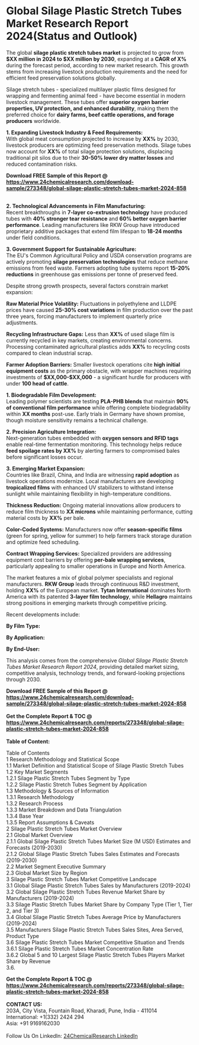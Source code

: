 <h1>Global Silage Plastic Stretch Tubes Market Research Report 2024(Status and Outlook)</h1><p>The global <strong>silage plastic stretch tubes market</strong> is projected to grow from <strong>$XX million in 2024 to $XX million by 2030</strong>, expanding at a <strong>CAGR of X%</strong> during the forecast period, according to new market research. This growth stems from increasing livestock production requirements and the need for efficient feed preservation solutions globally.</p><p>Silage stretch tubes - specialized multilayer plastic films designed for wrapping and fermenting animal feed - have become essential in modern livestock management. These tubes offer <strong>superior oxygen barrier properties, UV protection, and enhanced durability</strong>, making them the preferred choice for <strong>dairy farms, beef cattle operations, and forage producers</strong> worldwide.</p><p><strong>1. Expanding Livestock Industry &amp; Feed Requirements:</strong><br>
With global meat consumption projected to increase by <strong>XX%</strong> by 2030, livestock producers are optimizing feed preservation methods. Silage tubes now account for <strong>XX%</strong> of total silage protection solutions, displacing traditional pit silos due to their <strong>30-50% lower dry matter losses</strong> and reduced contamination risks.</p><div><b>Download FREE Sample of this Report @ 
            <a href="https://www.24chemicalresearch.com/download-sample/273348/global-silage-plastic-stretch-tubes-market-2024-858">
            https://www.24chemicalresearch.com/download-sample/273348/global-silage-plastic-stretch-tubes-market-2024-858</a></b></div><br><p><strong>2. Technological Advancements in Film Manufacturing:</strong><br>
Recent breakthroughs in <strong>7-layer co-extrusion technology</strong> have produced tubes with <strong>40% stronger tear resistance</strong> and <strong>60% better oxygen barrier performance</strong>. Leading manufacturers like RKW Group have introduced proprietary additive packages that extend film lifespan to <strong>18-24 months</strong> under field conditions.</p><p><strong>3. Government Support for Sustainable Agriculture:</strong><br>
The EU's Common Agricultural Policy and USDA conservation programs are actively promoting <strong>silage preservation technologies</strong> that reduce methane emissions from feed waste. Farmers adopting tube systems report <strong>15-20% reductions</strong> in greenhouse gas emissions per tonne of preserved feed.</p><p>Despite strong growth prospects, several factors constrain market expansion:</p><p><strong>Raw Material Price Volatility:</strong> Fluctuations in polyethylene and LLDPE prices have caused <strong>25-30% cost variations</strong> in film production over the past three years, forcing manufacturers to implement quarterly price adjustments.</p><p><strong>Recycling Infrastructure Gaps:</strong> Less than <strong>XX%</strong> of used silage film is currently recycled in key markets, creating environmental concerns. Processing contaminated agricultural plastics adds <strong>XX%</strong> to recycling costs compared to clean industrial scrap.</p><p><strong>Farmer Adoption Barriers:</strong> Smaller livestock operations cite <strong>high initial equipment costs</strong> as the primary obstacle, with wrapper machines requiring investments of <strong>$XX,000-$XX,000</strong> - a significant hurdle for producers with under <strong>100 head of cattle</strong>.</p><p><strong>1. Biodegradable Film Development:</strong><br>
Leading polymer scientists are testing <strong>PLA-PHB blends</strong> that maintain <strong>90% of conventional film performance</strong> while offering complete biodegradability within <strong>XX months</strong> post-use. Early trials in Germany have shown promise, though moisture sensitivity remains a technical challenge.</p><p><strong>2. Precision Agriculture Integration:</strong><br>
Next-generation tubes embedded with <strong>oxygen sensors and RFID tags</strong> enable real-time fermentation monitoring. This technology helps reduce <strong>feed spoilage rates by XX%</strong> by alerting farmers to compromised bales before significant losses occur.</p><p><strong>3. Emerging Market Expansion:</strong><br>
Countries like Brazil, China, and India are witnessing <strong>rapid adoption</strong> as livestock operations modernize. Local manufacturers are developing <strong>tropicalized films</strong> with enhanced UV stabilizers to withstand intense sunlight while maintaining flexibility in high-temperature conditions.</p><p><strong>Thickness Reduction:</strong> Ongoing material innovations allow producers to reduce film thickness to <strong>XX microns</strong> while maintaining performance, cutting material costs by <strong>XX%</strong> per bale.</p><p><strong>Color-Coded Systems:</strong> Manufacturers now offer <strong>season-specific films</strong> (green for spring, yellow for summer) to help farmers track storage duration and optimize feed scheduling.</p><p><strong>Contract Wrapping Services:</strong> Specialized providers are addressing equipment cost barriers by offering <strong>per-bale wrapping services</strong>, particularly appealing to smaller operations in Europe and North America.</p><p>The market features a mix of global polymer specialists and regional manufacturers. <strong>RKW Group</strong> leads through continuous R&amp;D investment, holding <strong>XX%</strong> of the European market. <strong>Tytan International</strong> dominates North America with its patented <strong>3-layer film technology</strong>, while <strong>Hellagro</strong> maintains strong positions in emerging markets through competitive pricing.</p><p>Recent developments include:</p><p><strong>By Film Type:</strong></p><p><strong>By Application:</strong></p><p><strong>By End-User:</strong></p><p>This analysis comes from the comprehensive <em>Global Silage Plastic Stretch Tubes Market Research Report 2024</em>, providing detailed market sizing, competitive analysis, technology trends, and forward-looking projections through 2030.</p><div><b>Download FREE Sample of this Report @ 
            <a href="https://www.24chemicalresearch.com/download-sample/273348/global-silage-plastic-stretch-tubes-market-2024-858">
            https://www.24chemicalresearch.com/download-sample/273348/global-silage-plastic-stretch-tubes-market-2024-858</a></b></div><br><div><b>Get the Complete Report & TOC @ 
            <a href="https://www.24chemicalresearch.com/reports/273348/global-silage-plastic-stretch-tubes-market-2024-858">
            https://www.24chemicalresearch.com/reports/273348/global-silage-plastic-stretch-tubes-market-2024-858</a></b></div><br>
            <b>Table of Content:</b><p>Table of Contents<br />
1 Research Methodology and Statistical Scope<br />
1.1 Market Definition and Statistical Scope of Silage Plastic Stretch Tubes<br />
1.2 Key Market Segments<br />
1.2.1 Silage Plastic Stretch Tubes Segment by Type<br />
1.2.2 Silage Plastic Stretch Tubes Segment by Application<br />
1.3 Methodology & Sources of Information<br />
1.3.1 Research Methodology<br />
1.3.2 Research Process<br />
1.3.3 Market Breakdown and Data Triangulation<br />
1.3.4 Base Year<br />
1.3.5 Report Assumptions & Caveats<br />
2 Silage Plastic Stretch Tubes Market Overview<br />
2.1 Global Market Overview<br />
2.1.1 Global Silage Plastic Stretch Tubes Market Size (M USD) Estimates and Forecasts (2019-2030)<br />
2.1.2 Global Silage Plastic Stretch Tubes Sales Estimates and Forecasts (2019-2030)<br />
2.2 Market Segment Executive Summary<br />
2.3 Global Market Size by Region<br />
3 Silage Plastic Stretch Tubes Market Competitive Landscape<br />
3.1 Global Silage Plastic Stretch Tubes Sales by Manufacturers (2019-2024)<br />
3.2 Global Silage Plastic Stretch Tubes Revenue Market Share by Manufacturers (2019-2024)<br />
3.3 Silage Plastic Stretch Tubes Market Share by Company Type (Tier 1, Tier 2, and Tier 3)<br />
3.4 Global Silage Plastic Stretch Tubes Average Price by Manufacturers (2019-2024)<br />
3.5 Manufacturers Silage Plastic Stretch Tubes Sales Sites, Area Served, Product Type<br />
3.6 Silage Plastic Stretch Tubes Market Competitive Situation and Trends<br />
3.6.1 Silage Plastic Stretch Tubes Market Concentration Rate<br />
3.6.2 Global 5 and 10 Largest Silage Plastic Stretch Tubes Players Market Share by Revenue<br />
3.6.</p><div><b>Get the Complete Report & TOC @ 
            <a href="https://www.24chemicalresearch.com/reports/273348/global-silage-plastic-stretch-tubes-market-2024-858">
            https://www.24chemicalresearch.com/reports/273348/global-silage-plastic-stretch-tubes-market-2024-858</a></b></div><br><b>CONTACT US:</b><br>
            203A, City Vista, Fountain Road, Kharadi, Pune, India - 411014<br>
            International: +1(332) 2424 294<br>
            Asia: +91 9169162030 <br><br>
            Follow Us On LinkedIn: <a href="https://www.linkedin.com/company/24chemicalresearch/">24ChemicalResearch LinkedIn</a>